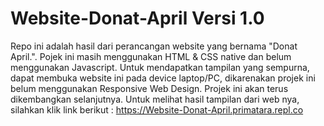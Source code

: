 # Website-Donat-April Versi 1.0

Repo ini adalah hasil dari perancangan website yang bernama "Donat April.". Pojek ini masih menggunakan HTML & CSS native dan belum menggunakan Javascript. Untuk mendapatkan tampilan yang sempurna, dapat membuka website ini pada device laptop/PC, dikarenakan projek ini belum menggunakan Responsive Web Design. Projek ini akan terus dikembangkan selanjutnya.
Untuk melihat hasil tampilan dari web nya, silahkan klik link berikut : https://Website-Donat-April.primatara.repl.co
